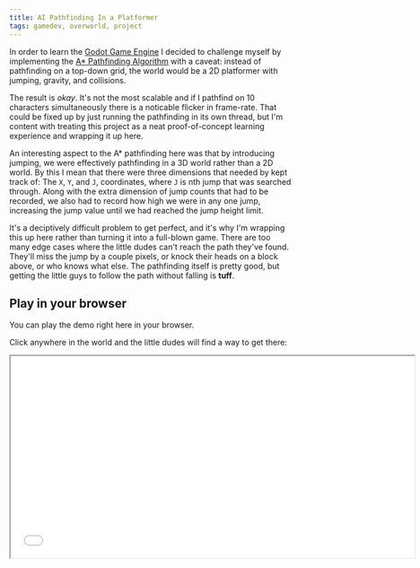 ```yaml
---
title: AI Pathfinding In a Platformer
tags: gamedev, overworld, project
---
```


In order to learn the [Godot Game Engine](https://godotengine.org/) I decided to challenge myself by implementing the [A* Pathfinding Algorithm](https://en.wikipedia.org/wiki/A*_search_algorithm) with a caveat: instead of pathfinding on a top-down grid, the world would be a 2D platformer with jumping, gravity, and collisions.

The result is *okay*. It's not the most scalable and if I pathfind on 10 characters simultaneously there is a noticable flicker in frame-rate. That could be fixed up by just running the pathfinding in its own thread, but I'm content with treating this project as a neat proof-of-concept learning experience and wrapping it up here.

An interesting aspect to the A* pathfinding here was that by introducing jumping, we were effectively pathfinding in a 3D world rather than a 2D world. By this I mean that there were three dimensions that needed by kept track of: The `X`, `Y`, and `J`, coordinates, where `J` is nth jump that was searched through. Along with the extra dimension of jump counts that had to be recorded, we also had to record how high we were in any one jump, increasing the jump value until we had reached the jump height limit.

It's a deciptively difficult problem to get perfect, and it's why I'm wrapping this up here rather than turning it into a full-blown game. There are too many edge cases where the little dudes can't reach the path they've found. They'll miss the jump by a couple pixels, or knock their heads on a block above, or who knows what else. The pathfinding itself is pretty good, but getting the little guys to follow the path without falling is **tuff**.


Play in your browser
--------------------

You can play the demo right here in your browser.

Click anywhere in the world and the little dudes will find a way to get there:

 <iframe src="/games/side-track/side-track.html" width=720 height=360></iframe>
